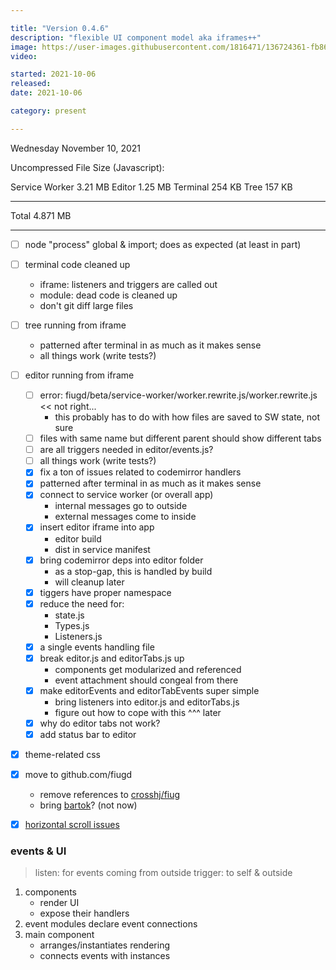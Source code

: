 ```yaml
---

title: "Version 0.4.6"
description: "flexible UI component model aka iframes++"
image: https://user-images.githubusercontent.com/1816471/136724361-fb869541-effb-40ce-b618-f86bec910acc.png
video:

started: 2021-10-06
released:
date: 2021-10-06

category: present

---
```


Wednesday November 10, 2021

Uncompressed File Size (Javascript):

Service Worker  3.21 MB
Editor          1.25 MB
Terminal         254 KB
Tree             157 KB

-----------------------
Total          4.871 MB

---

- [ ] node "process" global & import; does as expected (at least in part)

- [ ] terminal code cleaned up
	- iframe: listeners and triggers are called out
	- module: dead code is cleaned up
	- don't git diff large files

- [ ] tree running from iframe
	- patterned after terminal in as much as it makes sense
	- all things work (write tests?)

- [ ] editor running from iframe
	- [ ] error: fiugd/beta/service-worker/worker.rewrite.js/worker.rewrite.js << not right...
		- this probably has to do with how files are saved to SW state, not sure
	- [ ] files with same name but different parent should show different tabs
	- [ ] are all triggers needed in editor/events.js?
	- [ ] all things work (write tests?)
	- [X] fix a ton of issues related to codemirror handlers
	- [X] patterned after terminal in as much as it makes sense
	- [X] connect to service worker (or overall app)
		- internal messages go to outside
		- external messages come to inside
	- [X] insert editor iframe into app
		- editor build
		- dist in service manifest
	- [X] bring codemirror deps into editor folder
		- as a stop-gap, this is handled by build
		- will cleanup later
	- [X] tiggers have proper namespace
	- [X] reduce the need for:
		- state.js
		- Types.js
		- Listeners.js
	- [X] a single events handling file
	- [X] break editor.js and editorTabs.js up
		- components get modularized and referenced
		- event attachment should congeal from there
	- [X] make editorEvents and editorTabEvents super simple
		- bring listeners into editor.js and editorTabs.js
		- figure out how to cope with this ^^^ later
	- [X] why do editor tabs not work?
	- [X] add status bar to editor

- [X] theme-related css

- [X] move to github.com/fiugd
	- remove references to [crosshj/fiug](https://github.com/fiugd/beta/search?q=crosshj/fiug)
	- bring [bartok](https://github.com/crosshj/bartok)? (not now)

- [X] [horizontal scroll issues](https://github.com/search?q=horizontal+repo%3Acrosshj%2Ffiug-beta+created%3A2021-10-19&type=Commits&ref=advsearch&l=&l=)


### events & UI
> listen: for events coming from outside
> trigger: to self & outside

1. components
	- render UI
	- expose their handlers
2. event modules declare event connections
3. main component
	- arranges/instantiates rendering
	- connects events with instances
